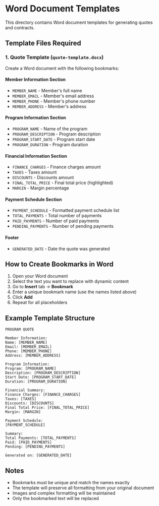 # Word Document Templates

This directory contains Word document templates for generating quotes and contracts.

## Template Files Required

### 1. Quote Template (`quote-template.docx`)

Create a Word document with the following bookmarks:

#### Member Information Section
- `MEMBER_NAME` - Member's full name
- `MEMBER_EMAIL` - Member's email address  
- `MEMBER_PHONE` - Member's phone number
- `MEMBER_ADDRESS` - Member's address

#### Program Information Section
- `PROGRAM_NAME` - Name of the program
- `PROGRAM_DESCRIPTION` - Program description
- `PROGRAM_START_DATE` - Program start date
- `PROGRAM_DURATION` - Program duration

#### Financial Information Section
- `FINANCE_CHARGES` - Finance charges amount
- `TAXES` - Taxes amount
- `DISCOUNTS` - Discounts amount
- `FINAL_TOTAL_PRICE` - Final total price (highlighted)
- `MARGIN` - Margin percentage

#### Payment Schedule Section
- `PAYMENT_SCHEDULE` - Formatted payment schedule list
- `TOTAL_PAYMENTS` - Total number of payments
- `PAID_PAYMENTS` - Number of paid payments
- `PENDING_PAYMENTS` - Number of pending payments

#### Footer
- `GENERATED_DATE` - Date the quote was generated

## How to Create Bookmarks in Word

1. Open your Word document
2. Select the text you want to replace with dynamic content
3. Go to **Insert** tab → **Bookmark**
4. Enter a unique bookmark name (use the names listed above)
5. Click **Add**
6. Repeat for all placeholders

## Example Template Structure

```
PROGRAM QUOTE

Member Information:
Name: [MEMBER_NAME]
Email: [MEMBER_EMAIL]
Phone: [MEMBER_PHONE]
Address: [MEMBER_ADDRESS]

Program Information:
Program: [PROGRAM_NAME]
Description: [PROGRAM_DESCRIPTION]
Start Date: [PROGRAM_START_DATE]
Duration: [PROGRAM_DURATION]

Financial Summary:
Finance Charges: [FINANCE_CHARGES]
Taxes: [TAXES]
Discounts: [DISCOUNTS]
Final Total Price: [FINAL_TOTAL_PRICE]
Margin: [MARGIN]

Payment Schedule:
[PAYMENT_SCHEDULE]

Summary:
Total Payments: [TOTAL_PAYMENTS]
Paid: [PAID_PAYMENTS]
Pending: [PENDING_PAYMENTS]

Generated on: [GENERATED_DATE]
```

## Notes

- Bookmarks must be unique and match the names exactly
- The template will preserve all formatting from your original document
- Images and complex formatting will be maintained
- Only the bookmarked text will be replaced


